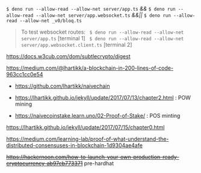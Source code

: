 `$ deno run --allow-read --allow-net server/app.ts`
_&&_
`$ deno run --allow-read --allow-net server/app.websocket.ts`
_&&||_
`$ deno run --allow-read --allow-net _v0/bloq.ts`

> To test websocket routes:
> ` $ deno run --allow-read --allow-net server/app.ts` [terminal 1]
> ` $ deno run --allow-read --allow-net server/app.websocket.client.ts` [terminal 2]

https://docs.w3cub.com/dom/subtlecrypto/digest

https://medium.com/@lhartikk/a-blockchain-in-200-lines-of-code-963cc1cc0e54
- https://github.com/lhartikk/naivechain

- https://lhartikk.github.io/jekyll/update/2017/07/13/chapter2.html : POW mining
- https://naivecoinstake.learn.uno/02-Proof-of-Stake/ : POS minting

https://lhartikk.github.io/jekyll/update/2017/07/15/chapter0.html

https://medium.com/learning-lab/proof-of-what-understand-the-distributed-consensuses-in-blockchain-1d9304ae4afe

~~https://hackernoon.com/how-to-launch-your-own-production-ready-cryptocurrency-ab97cb773371~~ pre-hardhat
